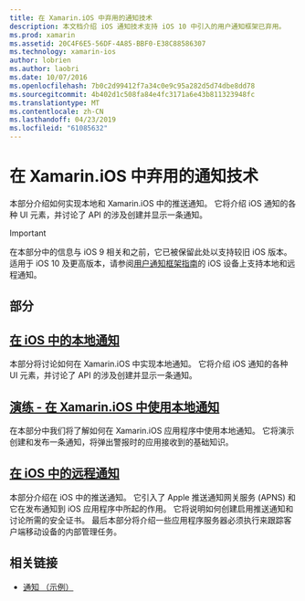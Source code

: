 ```yaml
---
title: 在 Xamarin.iOS 中弃用的通知技术
description: 本文档介绍 iOS 通知技术支持 iOS 10 中引入的用户通知框架已弃用。
ms.prod: xamarin
ms.assetid: 20C4F6E5-56DF-4A85-BBF0-E38C88586307
ms.technology: xamarin-ios
author: lobrien
ms.author: laobri
ms.date: 10/07/2016
ms.openlocfilehash: 7b0c2d99412f7a34c0e9c95a282d5d74dbe8dd78
ms.sourcegitcommit: 4b402d1c508fa84e4fc3171a6e43b811323948fc
ms.translationtype: MT
ms.contentlocale: zh-CN
ms.lasthandoff: 04/23/2019
ms.locfileid: "61085632"
---
```

# <a name="deprecated-notification-technologies-in-xamarinios"></a>在 Xamarin.iOS 中弃用的通知技术

本部分介绍如何实现本地和 Xamarin.iOS 中的推送通知。 它将介绍 iOS 通知的各种 UI 元素，并讨论了 API 的涉及创建并显示一条通知。

> [!IMPORTANT]
> 在本部分中的信息与 iOS 9 相关和之前，它已被保留此处以支持较旧 iOS 版本。 适用于 iOS 10 及更高版本，请参阅[用户通知框架指南](~/ios/platform/user-notifications/index.md)的 iOS 设备上支持本地和远程通知。

## <a name="sections"></a>部分

<a name="Local Notifications In iOS" />

##  <a name="local-notifications-in-ioslocal-notifications-in-iosmd"></a>[在 iOS 中的本地通知](local-notifications-in-ios.md)

本部分将讨论如何在 Xamarin.iOS 中实现本地通知。 它将介绍 iOS 通知的各种 UI 元素，并讨论了 API 的涉及创建并显示一条通知。

<a name="Local Notifications Walkthrough" />

##  <a name="walkthrough---using-local-notifications-in-xamarinioslocal-notifications-in-ios-walkthroughmd"></a>[演练 - 在 Xamarin.iOS 中使用本地通知](local-notifications-in-ios-walkthrough.md)

在本部分中我们将了解如何在 Xamarin.iOS 应用程序中使用本地通知。 它将演示创建和发布一条通知，将弹出警报时的应用接收到的基础知识。

<a name="Remote Notifications In iOS" />

##  <a name="remote-notifications-in-iosremote-notifications-in-iosmd"></a>[在 iOS 中的远程通知](remote-notifications-in-ios.md)

本部分介绍在 iOS 中的推送通知。 它引入了 Apple 推送通知网关服务 (APNS) 和它在发布通知到 iOS 应用程序中所起的作用。 它将说明如何创建启用推送通知和讨论所需的安全证书。 最后本部分将介绍一些应用程序服务器必须执行来跟踪客户端移动设备的内部管理任务。

## <a name="related-links"></a>相关链接

- [通知 （示例）](https://developer.xamarin.com/samples/monotouch/Notifications/)
